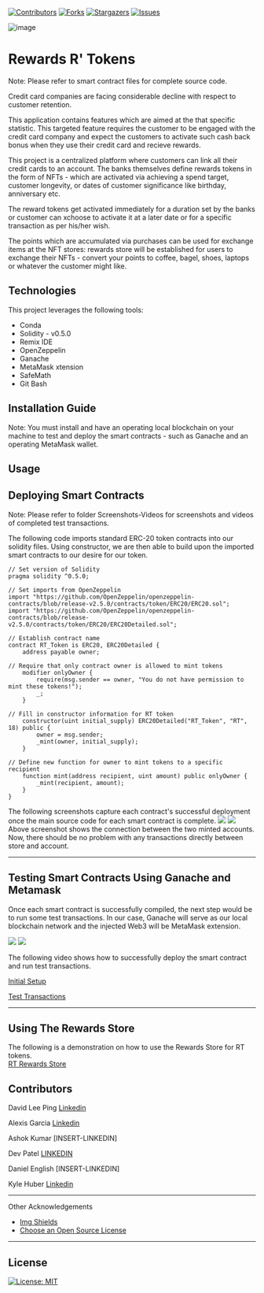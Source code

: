 
<!-- Find and Replace All [repo_name] -->
<!-- Replace [product-screenshot] [product-url] -->
<!-- Other Badgets https://naereen.github.io/badges/ -->
[![Contributors][contributors-shield]][contributors-url]
[![Forks][forks-shield]][forks-url]
[![Stargazers][stars-shield]][stars-url]
[![Issues][issues-shield]][issues-url]


![image](https://user-images.githubusercontent.com/96163075/171256156-cd9562d6-07f9-405f-ae11-482c17c2633f.png)



# Rewards R' Tokens
Note: Please refer to smart contract files for complete source code.

Credit card companies are facing considerable decline with respect to customer retention.

This application contains features which are aimed at the that specific statistic.  This targeted feature requires the customer to be engaged with the credit card company and expect the customers to activate such cash back bonus when they use their credit card and recieve rewards.  

This project is a centralized platform where customers can link all their credit cards to an account.  The banks themselves define rewards tokens in the form of NFTs - which are activated via achieving a spend target, customer longevity, or dates of customer significance like birthday, anniversary etc.

The reward tokens get activated immediately for a duration set by the banks or customer can xchoose to activate it at a later date or for a specific transaction as per his/her wish.

The points which are accumulated via purchases can be used for exchange items at the NFT stores: rewards store will be established for users to exchange their NFTs - convert your points to coffee, bagel, shoes, laptops or whatever the customer might like.

## Technologies

This project leverages the following tools:

- Conda
- Solidity - v0.5.0
- Remix IDE
- OpenZeppelin
- Ganache
- MetaMask xtension
- SafeMath
- Git Bash

## Installation Guide

Note: You must install and have an operating local blockchain on your machine to test and deploy the smart contracts - such as Ganache and an operating MetaMask wallet.

## Usage
## Deploying Smart Contracts

Note: Please refer to folder Screenshots-Videos for screenshots and videos of completed test transactions.

The following code imports standard ERC-20 token contracts into our solidity files. Using constructor, we are then able to build upon the imported smart contracts to our desire for our token.

```solidity
// Set version of Solidity
pragma solidity ^0.5.0;

// Set imports from OpenZeppelin
import "https://github.com/OpenZeppelin/openzeppelin-contracts/blob/release-v2.5.0/contracts/token/ERC20/ERC20.sol";
import "https://github.com/OpenZeppelin/openzeppelin-contracts/blob/release-v2.5.0/contracts/token/ERC20/ERC20Detailed.sol";

// Establish contract name
contract RT_Token is ERC20, ERC20Detailed {
    address payable owner;

// Require that only contract owner is allowed to mint tokens
    modifier onlyOwner {
        require(msg.sender == owner, "You do not have permission to mint these tokens!");
        _;
    }

// Fill in constructor information for RT token
    constructor(uint initial_supply) ERC20Detailed("RT_Token", "RT", 18) public {
        owner = msg.sender;
        _mint(owner, initial_supply);
    }

// Define new function for owner to mint tokens to a specific recipient
    function mint(address recipient, uint amount) public onlyOwner {
        _mint(recipient, amount);
    }
}
```


The following screenshots capture each contract's successful deployment once the main source code for each smart contract is complete.
![](https://github.com/Alexisg324/Rewards-R-Tokens/blob/main/Images/Screen%20Shot%202022-06-08%20at%201.07.29%20PM.png)
![](https://github.com/Alexisg324/Rewards-R-Tokens/blob/main/Images/Screen%20Shot%202022-06-08%20at%201.07.42%20PM.png)
Above screenshot shows the connection between the two minted accounts.  Now, there should be no problem with any transactions directly between store and account.  

---

## Testing Smart Contracts Using Ganache and Metamask

Once each smart contract is successfully compiled, the next step would be to run some test transactions. In our case, Ganache will serve as our local blockchain network and the injected Web3 will be MetaMask extension. 

![](https://github.com/Alexisg324/Rewards-R-Tokens/blob/main/Images/Screen%20Shot%202022-06-08%20at%201.41.02%20PM.png)
![](https://github.com/Alexisg324/Rewards-R-Tokens/blob/main/Images/Screen%20Shot%202022-06-08%20at%201.41.27%20PM.png)

The following video shows how to successfully deploy the smart contract and run test transactions.

[Initial Setup](https://drive.google.com/file/d/1IYYnArhZov05DsWCBvChrarL91VwDYF-/view?usp=sharing)

[Test Transactions](https://drive.google.com/file/d/11fS0aclShvnZ_BVJn79Bao1eTKfNSaU_/view?usp=sharing)

----

## Using The Rewards Store 
The following is a demonstration on how to use the Rewards Store for RT tokens.  
[RT Rewards Store](https://drive.google.com/file/d/1IxXQQjLqZ5PEFsvU-Zy6ZJo9LQRcSSuc/view?usp=sharing)


## Contributors
David Lee Ping [Linkedin](https://www.linkedin.com/in/david-lee-ping/)

Alexis Garcia [Linkedin](https://www.linkedin.com/in/alexis-rose-garcia/)

Ashok Kumar  [INSERT-LINKEDIN]

Dev Patel [LINKEDIN](https://www.linkedin.com/in/dev-patel-sanjose/)

Daniel English [INSERT-LINKEDIN]

Kyle Huber  [Linkedin](https://www.linkedin.com/in/huberkyle/)

---
Other Acknowledgements
* [Img Shields](https://shields.io)
* [Choose an Open Source License](https://choosealicense.com)

<!-- MARKDOWN LINKS & IMAGES -->
<!-- https://www.markdownguide.org/basic-syntax/#reference-style-links -->
[contributors-shield]: https://img.shields.io/github/contributors/davidlp94/18-Blockchain-With-Python.svg?style=for-the-badge
[contributors-url]: https://github.com/davidlp94/18-Blockchain-With-Python/graphs/contributors
[forks-shield]: https://img.shields.io/github/forks/davidlp94/18-Blockchain-With-Python.svg?style=for-the-badge
[forks-url]: https://github.com/davidlp94/18-Blockchain-With-Python/network/members
[stars-shield]: https://img.shields.io/github/stars/davidlp94/18-Blockchain-With-Python.svg?style=for-the-badge
[stars-url]: https://github.com/davidlp94/18-Blockchain-With-Python/stargazers
[issues-shield]: https://img.shields.io/github/issues/davidlp94/18-Blockchain-With-Python/network/members?style=for-the-badge
[issues-url]: https://github.com/davidlp94/18-Blockchain-With-Python/issues
[license-url]: https://choosealicense.com/licenses/mit/#

---
## License

[![License: MIT](https://img.shields.io/badge/License-MIT-blue.svg)](https://opensource.org/licenses/MIT)
